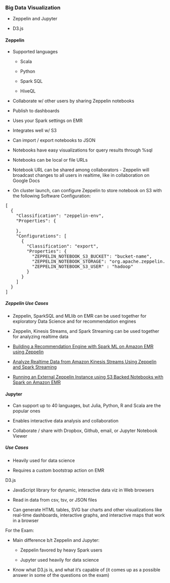 ### Big Data Visualization

* Zeppelin and Jupyter

* D3.js

#### Zeppelin

* Supported languages

    * Scala

    * Python

    * Spark SQL

    * HiveQL

* Collaborate w/ other users by sharing Zeppelin notebooks

* Publish to dashboards

* Uses your Spark settings on EMR

* Integrates well w/ S3

* Can import / export notebooks to JSON

* Notebooks have easy visualizations for query results through %sql

* Notebooks can be local or file URLs

* Notebook URL can be shared among collaborators - Zeppelin will broadcast changes to all users in realtime, like in collaboration on Google Docs

* On cluster launch, can configure Zeppelin to store notebook on S3 with the following Software Configuration:

<pre>
[
  {
    "Classification": "zeppelin-env",
    "Properties": {
      
    },
    "Configurations": [
      {
        "Classification": "export",
        "Properties": {
          "ZEPPELIN_NOTEBOOK_S3_BUCKET": "bucket-name",
          "ZEPPELIN_NOTEBOOK_STORAGE": "org.apache.zeppelin.notebook.repo.S3NotebookRepo",
          "ZEPPELIN_NOTEBOOK_S3_USER" : "hadoop"
        }
      }
    ]
  }
]
</pre>

##### Zeppelin Use Cases

* Zeppelin, SparkSQL and MLlib on EMR can be used together for exploratory Data Science and for recommendation engines

* Zeppelin, Kinesis Streams, and Spark Streaming can be used together for analyzing realtime data

* [Building a Recommendation Engine with Spark ML on Amazon EMR using Zeppelin](https://aws.amazon.com/blogs/big-data/building-a-recommendation-engine-with-spark-ml-on-amazon-emr-using-zeppelin/)

* [Analyze Realtime Data from Amazon Kinesis Streams Using Zeppelin and Spark Streaming](https://aws.amazon.com/blogs/big-data/analyze-realtime-data-from-amazon-kinesis-streams-using-zeppelin-and-spark-streaming/)

* [Running an External Zeppelin Instance using S3 Backed Notebooks with Spark on Amazon EMR](https://aws.amazon.com/blogs/big-data/running-an-external-zeppelin-instance-using-s3-backed-notebooks-with-spark-on-amazon-emr/)

#### Jupyter

* Can support up to 40 languages, but Julia, Python, R and Scala are the popular ones

* Enables interactive data analysis and collaboration

* Collaborate / share with Dropbox, Github, email, or Jupyter Notebook Viewer

##### Use Cases

* Heavily used for data science

* Requires a custom bootstrap action on EMR

D3.js

* JavaScript library for dynamic, interactive data viz in Web browsers

* Read in data from csv, tsv, or JSON files

* Can generate HTML tables, SVG bar charts and other visualizations like real-time dashboards, interactive graphs, and interactive maps that work in a browser

For the Exam:

* Main difference b/t Zeppelin and Jupyter:

    * Zeppelin favored by heavy Spark users

    * Jupyter used heavily for data science

* Know what D3.js is, and what it’s capable of (it comes up as a possible answer in some of the questions on the exam)

